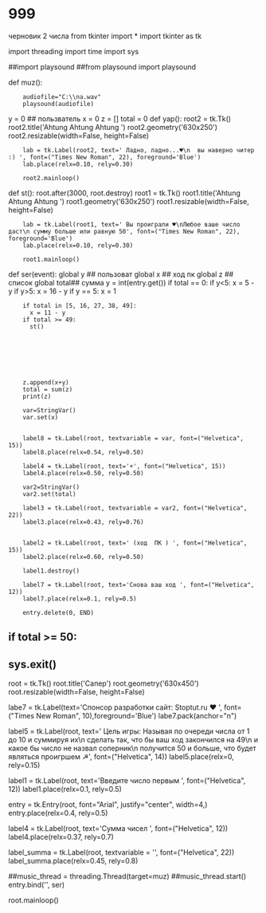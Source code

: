 # 999
черновик 2 числа 
from tkinter import *
import tkinter as tk

import threading
import time
import sys

##import playsound
##from playsound import playsound

def muz():
        
        audiofile="C:\\na.wav"
        playsound(audiofile)
        
y = 0 ## пользватель 
x = 0
z = []
total = 0
def yap():
        root2 = tk.Tk()
        root2.title('Ahtung Ahtung Ahtung ')
        root2.geometry('630x250')
        root2.resizable(width=False, height=False)
              

        lab = tk.Label(root2, text=' Ладно, ладно...♥\n  вы наверно читер :) ', font=("Times New Roman", 22), foreground='Blue')
        lab.place(relx=0.10, rely=0.30)
        
        root2.mainloop()
        
def st():
        root.after(3000, root.destroy)
        root1 = tk.Tk()
        root1.title('Ahtung Ahtung Ahtung ')
        root1.geometry('630x250')
        root1.resizable(width=False, height=False)
              

        lab = tk.Label(root1, text=' Вы проиграли ♥\nЛюбое ваше число даст\n сумму больше или равную 50', font=("Times New Roman", 22), foreground='Blue')
        lab.place(relx=0.10, rely=0.30)
        
        root1.mainloop()
       



def ser(event):
        global y   ## пользоват 
        global x   ## ход пк
        global z   ## список
        global total## сумма 
        y = int(entry.get())
        if total == 0:
         if y<5:
          x = 5 - y
         if y>5:
          x = 16 - y
         if y == 5:
          x = 1

        if total in [5, 16, 27, 38, 49]:
          x = 11 - y
        if total >= 49:
          st()
        
          
         
         
        


        z.append(x+y)
        total = sum(z)
        print(z) 
    
        var=StringVar()
        var.set(x)
                   
         
        label8 = tk.Label(root, textvariable = var, font=("Helvetica", 15))
        label8.place(relx=0.54, rely=0.50)
         
        label4 = tk.Label(root, text='+', font=("Helvetica", 15))
        label4.place(relx=0.50, rely=0.50)

        var2=StringVar()
        var2.set(total)
         
        label3 = tk.Label(root, textvariable = var2, font=("Helvetica", 22))
        label3.place(relx=0.43, rely=0.76)
         
       
        label2 = tk.Label(root, text=' (ход  ПК ) ', font=("Helvetica", 15))
        label2.place(relx=0.60, rely=0.50)
         
        label1.destroy()
         
        label7 = tk.Label(root, text='Снова ваш ход ', font=("Helvetica", 12))
        label7.place(relx=0.1, rely=0.5)
         
        entry.delete(0, END)
        
      
        
          
##        if total >= 50:
##         sys.exit()      
       
                           

root = tk.Tk()
root.title('Сапер')
root.geometry('630x450')
root.resizable(width=False, height=False)
              

labe7 = tk.Label(text='Спонсор разработки сайт: Stoptut.ru ♥ ', font=("Times New Roman", 10),foreground='Blue')
labe7.pack(anchor="n")

label5 = tk.Label(root, text='    Цель игры: Называя по очереди числа от 1 до 10 и суммируя их\n сделать так, что бы  ваш ход  закончился на 49\n и какое бы число не назвал соперник\n    получится 50 и больше, что будет являться проигршем ☭', font=("Helvetica", 14))
label5.place(relx=0, rely=0.15)


label1 = tk.Label(root, text='Введите число первым ', font=("Helvetica", 12))
label1.place(relx=0.1, rely=0.5)

entry = tk.Entry(root, font="Arial", justify="center", width=4,)
entry.place(relx=0.4, rely=0.5)


label4 = tk.Label(root, text='Сумма чисел ', font=("Helvetica", 12))
label4.place(relx=0.37, rely=0.7)

label_summa = tk.Label(root, textvariable = '',  font=("Helvetica", 22))
label_summa.place(relx=0.45, rely=0.8)

##music_thread = threading.Thread(target=muz)
##music_thread.start()
entry.bind('<Return>', ser)







root.mainloop()
